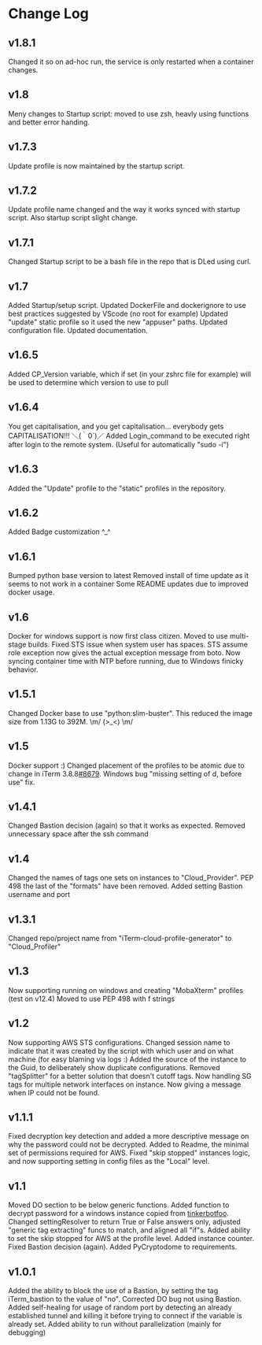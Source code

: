 # Change Log

## v1.8.1
Changed it so on ad-hoc run, the service is only restarted when a container changes.

## v1.8
Meny changes to Startup script: moved to use zsh, heavly using functions and better error handing.

## v1.7.3
Update profile is now maintained by the startup script.

## v1.7.2
Update profile name changed and the way it works synced with startup script. Also startup script slight change.

## v1.7.1
Changed Startup script to be a bash file in the repo that is DLed using curl.

## v1.7
Added Startup/setup script.
Updated DockerFile and dockerignore to use best practices suggested by VScode (no root for example)
Updated "update" static profile so it used the new "appuser" paths.
Updated configuration file.
Updated documentation.


## v1.6.5
Added CP_Version variable, which if set (in your zshrc file for example) will be used to determine which version to use to pull

## v1.6.4
You get capitalisation, and you get capitalisation... everybody gets CAPITALISATION!!! ＼(｀0´)／
Added Login_command to be executed right after login to the remote system. (Useful for automatically "sudo -i")

## v1.6.3
Added the "Update" profile to the "static" profiles in the repository.

## v1.6.2
Added Badge customization ^_^

## v1.6.1
Bumped python base version to latest
Removed install of time update as it seems to not work in a container
Some README updates due to improved docker usage.

## v1.6
Docker for windows support is now first class citizen.
Moved to use multi-stage builds.
Fixed STS issue when system user has spaces.
STS assume role exception now gives the actual exception message from boto.
Now syncing container time with NTP before running, due to Windows finicky behavior.

## v1.5.1
Changed Docker base to use "python:slim-buster". This reduced the image size from 1.13G to 392M. \m/ (>_<) \m/

## v1.5
Docker support :)
Changed placement of the profiles to be atomic due to change in iTerm 3.8.8[#8679](https://gitlab.com/gnachman/iterm2/issues/8679).
Windows bug "missing setting of d, before use" fix.


## v1.4.1
Changed Bastion decision (again) so that it works as expected.
Removed unnecessary space after the ssh command 

## v1.4
Changed the names of tags one sets on instances to "Cloud_Provider".
PEP 498 the last of the "formats" have been removed.
Added setting Bastion username and port


## v1.3.1
Changed repo/project name from "iTerm-cloud-profile-generator" to "Cloud_Profiler"


## v1.3
Now supporting running on windows and creating "MobaXterm" profiles (test on v12.4)
Moved to use PEP 498 with f strings


## v1.2
Now supporting AWS STS configurations.
Changed session name to indicate that it was created by the script with which user and on what machine (for easy blaming via logs :)
Added the source of the instance to the Guid, to deliberately show duplicate configurations.
Removed "tagSplitter" for a better solution that doesn't cutoff tags.
Now handling SG tags for multiple network interfaces on instance.
Now giving a message when IP could not be found.


## v1.1.1
Fixed decryption key detection and added a more descriptive message on why the password could not be decrypted.
Added to Readme, the minimal set of permissions required for AWS.
Fixed "skip stopped" instances logic, and now supporting setting in config files as the "Local" level.


## v1.1
Moved DO section to be below generic functions.
Added function to decrypt password for a windows instance copied from [tinkerbotfoo](https://gist.github.com/tinkerbotfoo/337df5bd1faff777fb52).
Changed settingResolver to return True or False answers only, adjusted "generic tag extracting" funcs to match, and aligned all "if"s.
Added ability to set the skip stopped for AWS at the profile level.
Added instance counter.
Fixed Bastion decision (again).
Added PyCryptodome to requirements.


## v1.0.1
Added the ability to block the use of a Bastion, by setting the tag iTerm_bastion to the value of "no".
Corrected DO bug not using Bastion.
Added self-healing for usage of random port by detecting an already established tunnel and killing it before trying to connect if the variable is already set.
Added ability to run without parallelization (mainly for debugging)